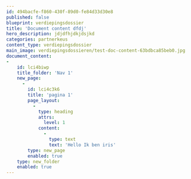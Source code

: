 ```yaml
---
id: 494bacfe-f860-430f-89d0-fe84d33d30e8
published: false
blueprint: verdiepingsdossier
title: 'Document content dfdj'
hero_description: jdjdfhjdkjdsjkd
categories: partnerkeus
content_type: verdiepingsdossier
main_image: verdiepingsdossieren/test-doc-content-63bdbca85beb0.jpg
document_content:
-
    id: lci4biwp
    title_folder: 'Nav 1'
    new_page:
      -
        id: lci4c3k6
        title: 'pagina 1'
        page_layout:
          -
            type: heading
            attrs:
              level: 1
            content:
              -
                type: text
                text: 'Hello Ik ben iris'
        type: new_page
        enabled: true
    type: new_folder
    enabled: true
---
```

